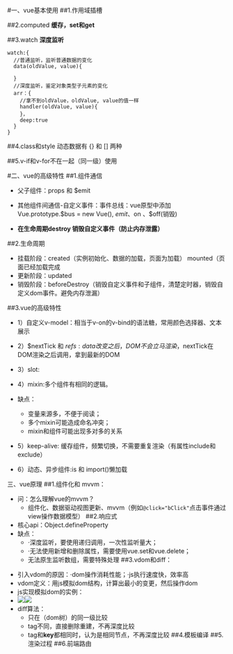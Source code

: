  #一、vue基本使用
##1.作用域插槽

##2.computed
**缓存，set和get**

##3.watch
**深度监听**  

    watch:{
      //普通监听，监听普通数据的变化  
      data(oldValue, value){  
      
      }  
      //深度监听，鉴定对象类型子元素的变化  
      arr：{  
        //拿不到oldValue，oldValue, value的值一样  
        handler(oldValue, value){  
        }，  
        deep:true  
      }  
    }  

##4.class和style
动态数据有   {} 和 [] 两种

##5.v-if和v-for不在一起（同一级）使用


#二、vue的高级特性
##1.组件通信
* 父子组件：props 和 $emit

* 其他组件间通信-自定义事件：事件总线：vue原型中添加Vue.prototype.$bus = new Vue(), $emit 、$on 、$off(销毁)
* **在生命周期destroy  销毁自定义事件（防止内存泄露）**

##2.生命周期
* 挂载阶段：created（实例初始化、数据的加载，页面为加载）   mounted（页面已经加载完成
* 更新阶段：updated
* 销毁阶段：beforeDestroy（销毁自定义事件和子组件，清楚定时器，销毁自定义dom事件。避免内存泄漏）

##3.vue的高级特性
* 1）自定义v-model：相当于v-on的v-bind的语法糖，常用颜色选择器、文本展示
* 2）$nextTick 和 $refs:
data改变之后，DOM不会立马渲染，$nextTick在DOM渲染之后调用，拿到最新的DOM

* 3）slot:
* 4）mixin:多个组件有相同的逻辑。
* 缺点：
  * 变量来源多，不便于阅读；
  * 多个mixin可能造成命名冲突；
  * mixin和组件可能出现多对多的关系
* 5）keep-alive: 缓存组件，频繁切换，不需要重复渲染（有属性include和exclude）
* 6）动态、异步组件:is 和 import()懒加载

三、vue原理
##1.组件化和 mvvm：
  * 问：怎么理解vue的mvvm？
    * 组件化、数据驱动视图更新、mvvm（例如`@click="bClick"`点击事件通过view操作数据模型）
##2.响应式
* 核心api：Object.defineProperty
*  缺点：
    *  ·深度监听，要使用递归调用，一次性监听量大；
    *  ·无法使用新增和删除属性，需要使用vue.set和vue.delete；
    *  无法原生监听数组，需要特殊处理
##3.vdom和diff：
+ 引入vdom的原因：·dom操作消耗性能；·js执行速度快，效率高
+ vdom定义：用js模拟dom结构，计算出最小的变更，然后操作dom
+ js实现模拟dom的实例：  
+ ![](https://i.imgur.com/2YZGieC.png)![](https://i.imgur.com/92xKGJV.png)
+ diff算法：
  + 只在（dom树）的同一级比较
  + tag不同，直接删除重建，不再深度比较
  + tag和**key**都相同时，认为是相同节点，不再深度比较
##4.模板编译
##5.渲染过程
##6.前端路由